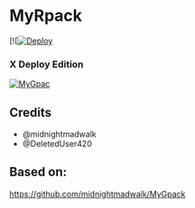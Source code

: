# MyRpack

[![[![Deploy](https://telegra.ph/file/6fdc18d41c7c679d92192.jpg)](https://heroku.com/deploy?template=https://github.com/moci07/MyGpack.git)


### X Deploy Edition

<p align="center">

<a href = "https://heroku.com/deploy?template=https://github.com/rimuru07/MyGpack"><img src="https://www.herokucdn.com/deploy/button.svg" alt="MyGpac"> </a>

</p>

## Credits

- @midnightmadwalk
- @DeletedUser420

## Based on:

https://github.com/midnightmadwalk/MyGpack
